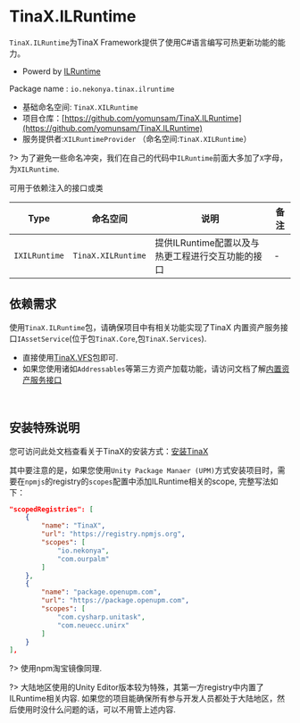 # TinaX.ILRuntime

`TinaX.ILRuntime`为TinaX Framework提供了使用C#语言编写可热更新功能的能力。

- Powerd by [ILRuntime](https://github.com/Ourpalm/ILRuntime)

Package name : `io.nekonya.tinax.ilruntime`

- 基础命名空间: `TinaX.XILRuntime`
- 项目仓库：[https://github.com/yomunsam/TinaX.ILRuntime](https://github.com/yomunsam/TinaX.ILRuntime)
- 服务提供者:`XILRuntimeProvider` （命名空间:`TinaX.XILRuntime`）

?> 为了避免一些命名冲突，我们在自己的代码中`ILRuntime`前面大多加了`X`字母，为`XILRuntime`.

可用于依赖注入的接口或类

|   Type    |  命名空间  |   说明    |   备注    |
|-----------|-----------|-----------|-----------|
|`IXILRuntime`|`TinaX.XILRuntime`| 提供ILRuntime配置以及与热更工程进行交互功能的接口 | - |

## 依赖需求

使用`TinaX.ILRuntime`包，请确保项目中有相关功能实现了TinaX 内置资产服务接口`IAssetService`(位于包`TinaX.Core`,包`TinaX.Services`).

- 直接使用[TinaX.VFS](/cmn-hans/vfs/README.md)包即可.
- 如果您使用诸如`Addressables`等第三方资产加载功能，请访问文档了解[内置资产服务接口](/cmn-hans/core/manual/IAssetService.md)

<br>


## 安装特殊说明

您可访问此处文档查看关于TinaX的安装方式：[安装TinaX](/cmn-hans/tinax/install/install_tinax.md)

其中要注意的是，如果您使用`Unity Package Manaer (UPM)`方式安装项目时，需要在`npmjs`的registry的`scopes`配置中添加ILRuntime相关的scope, 完整写法如下：

``` json
"scopedRegistries": [
    {
        "name": "TinaX",
        "url": "https://registry.npmjs.org",
        "scopes": [
            "io.nekonya",
            "com.ourpalm"
        ]
    },
    {
        "name": "package.openupm.com",
        "url": "https://package.openupm.com",
        "scopes": [
            "com.cysharp.unitask",
            "com.neuecc.unirx"
        ]
    }
],
```

?> 使用npm淘宝镜像同理.

?> 大陆地区使用的Unity Editor版本较为特殊，其第一方registry中内置了ILRuntime相关内容. 如果您的项目能确保所有参与开发人员都处于大陆地区，然后使用时没什么问题的话，可以不用管上述内容.